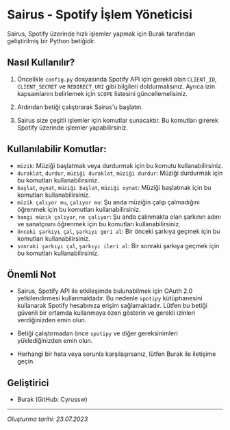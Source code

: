 # Sairus - Spotify İşlem Yöneticisi

Sairus, Spotify üzerinde hızlı işlemler yapmak için Burak tarafından geliştirilmiş bir Python betiğidir.

## Nasıl Kullanılır?

1. Öncelikle `config.py` dosyasında Spotify API için gerekli olan `CLIENT_ID`, `CLIENT_SECRET` ve `REDIRECT_URI` gibi bilgileri doldurmalısınız. Ayrıca izin kapsamlarını belirlemek için `SCOPE` listesini güncellemelisiniz.

2. Ardından betiği çalıştırarak Sairus'u başlatın.

3. Sairus size çeşitli işlemler için komutlar sunacaktır. Bu komutları girerek Spotify üzerinde işlemler yapabilirsiniz.

## Kullanılabilir Komutlar:

- `müzik`: Müziği başlatmak veya durdurmak için bu komutu kullanabilirsiniz.
- `duraklat`, `durdur`, `müziği duraklat`, `müziği durdur`: Müziği durdurmak için bu komutları kullanabilirsiniz.
- `başlat`, `oynat`, `müziği başlat`, `müziği oynat`: Müziği başlatmak için bu komutları kullanabilirsiniz.
- `müzik çalıyor mu`, `çalıyor mu`: Şu anda müziğin çalıp çalmadığını öğrenmek için bu komutları kullanabilirsiniz.
- `hangi müzik çalıyor`, `ne çalıyor`: Şu anda çalınmakta olan şarkının adını ve sanatçısını öğrenmek için bu komutları kullanabilirsiniz.
- `önceki şarkıyı çal`, `şarkıyı geri al`: Bir önceki şarkıya geçmek için bu komutları kullanabilirsiniz.
- `sonraki şarkıyı çal`, `şarkıyı ileri al`: Bir sonraki şarkıya geçmek için bu komutları kullanabilirsiniz.

## Önemli Not

- Sairus, Spotify API ile etkileşimde bulunabilmek için OAuth 2.0 yetkilendirmesi kullanmaktadır. Bu nedenle `spotipy` kütüphanesini kullanarak Spotify hesabınıza erişim sağlamaktadır. Lütfen bu betiği güvenli bir ortamda kullanmaya özen gösterin ve gerekli izinleri verdiğinizden emin olun.

- Betiği çalıştırmadan önce `spotipy` ve diğer gereksinimleri yüklediğinizden emin olun.

- Herhangi bir hata veya sorunla karşılaşırsanız, lütfen Burak ile iletişime geçin. 

## Geliştirici

- Burak (GitHub: Cyrussw)

---
*Oluşturma tarihi: 23.07.2023*
